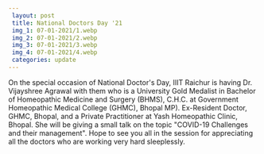 ```yaml
---
 layout: post	
 title: National Doctors Day '21
 img_1: 07-01-2021/1.webp
 img_2: 07-01-2021/2.webp
 img_3: 07-01-2021/3.webp
 img_4: 07-01-2021/4.webp
 categories: update
---
```


On the special occasion of National Doctor's Day, IIIT Raichur is having Dr. Vijayshree Agrawal with them who is a University Gold Medalist in Bachelor of Homeopathic Medicine and Surgery (BHMS), C.H.C. at Government Homeopathic Medical College (GHMC), Bhopal MP). Ex-Resident Doctor, GHMC, Bhopal, and a Private Practitioner at Yash Homeopathic Clinic, Bhopal. She will be giving a small talk on the topic "COVID-19 Challenges and their management". Hope​ to see you all in the session for appreciating all​ the doctors who are working very hard sleeplessly.
